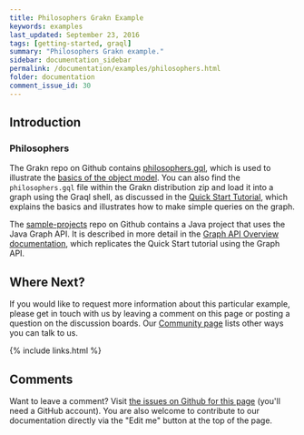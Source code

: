 ```yaml
---
title: Philosophers Grakn Example
keywords: examples
last_updated: September 23, 2016
tags: [getting-started, graql]
summary: "Philosophers Grakn example."
sidebar: documentation_sidebar
permalink: /documentation/examples/philosophers.html
folder: documentation
comment_issue_id: 30
---
```



## Introduction

### Philosophers

The Grakn repo on Github contains [philosophers.gql](https://github.com/graknlabs/grakn/blob/master/mindmaps-dist/src/examples/philosophers.gql), which is used to illustrate the [basics of the object model](../the-basics/mindmaps-basics.html). You can also find the `philosophers.gql` file within the Grakn distribution zip and load it into a graph using the Graql shell, as discussed in the [Quick Start Tutorial](../the-basics/quickstart-tutorial.html), which explains the basics and illustrates how to make simple queries on the graph.

The [sample-projects](https://github.com/graknlabs/sample-projects) repo on Github contains a Java project that uses the Java Graph API. It is described in more detail in the [Graph API Overview documentation](../core-api/overview.html), which replicates the Quick Start tutorial using the Graph API. 

## Where Next?

If you would like to request more information about this particular example, please get in touch with us by leaving a comment on this page or posting a question on the discussion boards.  Our [Community page](https://grakn.ai/community.html) lists other ways you can talk to us.


{% include links.html %}

## Comments
Want to leave a comment? Visit <a href="https://github.com/graknlabs/docs/issues/30" target="_blank">the issues on Github for this page</a> (you'll need a GitHub account). You are also welcome to contribute to our documentation directly via the "Edit me" button at the top of the page.

